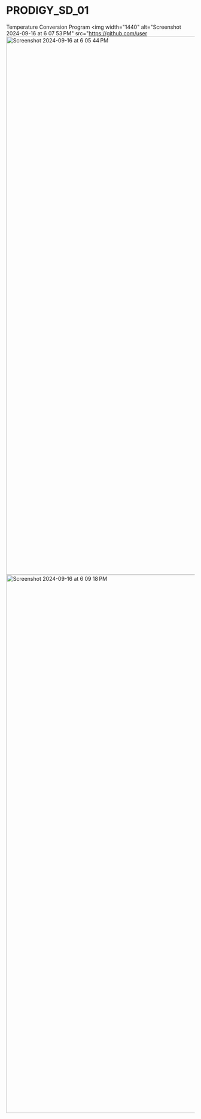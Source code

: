 # PRODIGY_SD_01
Temperature Conversion Program
<img width="1440" alt="Screenshot 2024-09-16 at 6 07 53 PM" src="https://github.com/user
<img width="1440" alt="Screenshot 2024-09-16 at 6 05 44 PM" src="https://github.com/user-attachments/assets/d6841989-59b2-4eed-afdf-2bf52e4d4479">
<img width="1440" alt="Screenshot 2024-09-16 at 6 09 18 PM" src="https://github.com/user-attachments/assets/20ea9e66-0f9f-4e32-9639-7c7c6cbf95ac">

